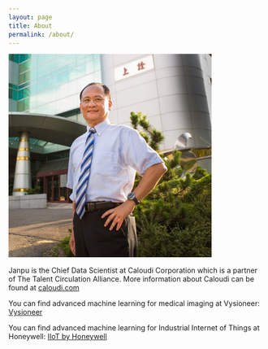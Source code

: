 ```yaml
---
layout: page
title: About
permalink: /about/
---
```


![Alt Text](/assets/img/logo.png)

Janpu is the Chief Data Scientist at Caloudi Corporation which is a partner of The Talent Circulation Alliance. More information about Caloudi can be found at [caloudi.com](https://caloudi.com/)

You can find advanced machine learning for medical imaging at Vysioneer:
[Vysioneer](https://www.vysioneer.com/)

You can find advanced machine learning for Industrial Internet of Things at Honeywell:
[IIoT by Honeywell](https://www.honeywellprocess.com/en-US/online_campaigns/IIOT/Pages/index1.html)




[Inside Fiber Optic Network]: http://www.foci.com.tw/
